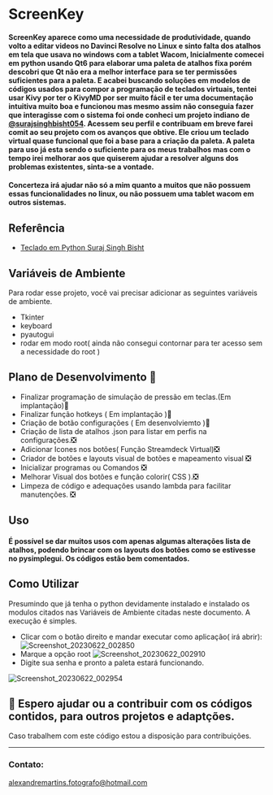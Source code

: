 
# ScreenKey

#### ScreenKey aparece como uma necessidade de produtividade, quando volto a editar videos no Davinci Resolve no Linux e sinto falta dos atalhos em tela que usava no windows com a tablet Wacom, Inicialmente comecei em python usando Qt6 para elaborar uma paleta de atalhos fixa porém descobri que Qt não era a melhor interface para se ter permissões suficientes para a paleta. E acabei buscando soluções em modelos de códigos usados para compor a programação de teclados virtuais, tentei usar Kivy por ter o KivyMD por ser muito fácil e ter uma documentação intuitiva muito boa e funcionou mas mesmo assim não conseguia fazer que interagisse com o sistema foi onde conheci um projeto indiano de [@surajsinghbisht054](https://github.com/surajsinghbisht054). Acessem seu perfil e contribuam em breve farei comit ao seu projeto com os avanços que obtive. Ele criou um teclado virtual quase funcional que foi a base para a criação da paleta. A paleta para uso já esta sendo o suficiente para os meus trabalhos mas com o tempo irei melhorar aos que quiserem ajudar a resolver alguns dos problemas existentes, sinta-se a vontade. 

#### Concerteza irá ajudar não só a mim quanto a muitos que não possuem essas funcionalidades no linux, ou não possuem uma tablet wacom em outros sistemas. 



## Referência

 - [Teclado em Python Suraj Singh Bisht ](https://github.com/surajsinghbisht054/py-VirtualKeyBoard)


## Variáveis de Ambiente

Para rodar esse projeto, você vai precisar adicionar as seguintes variáveis de ambiente.

- Tkinter
- keyboard
- pyautogui
- rodar em modo root( ainda não consegui contornar para ter acesso sem a necessidade do root )


## Plano de Desenvolvimento :rocket:

- Finalizar programação de simulação de pressão em teclas.(Em implantação)🚀
- Finalizar função hotkeys ( Em implantação )🚀
- Criação de botão configurações ( Em desenvolviemto )🚀
- Criação de lista de atalhos .json para listar em perfis na configurações.❎
- Adicionar Icones nos botões( Função Streamdeck Virtual)❎
- Criador de botões e layouts visual de botões e mapeamento visual ❎
- Inicializar programas ou Comandos ❎
- Melhorar Visual dos botões e função colorir( CSS ).❎
- Limpeza de código e adequações usando lambda para facilitar manutenções. ❎



## Uso
 #### É possível se dar muitos usos com apenas algumas alterações lista de atalhos, podendo brincar com os layouts dos botões como se estivesse no pysimplegui. Os códigos estão bem comentados.




## Como Utilizar

Presumindo que já tenha o python devidamente instalado e instalado os modulos citados nas Variáveis de Ambiente citadas neste documento. A execução é simples.

- Clicar com o botão direito e mandar executar como aplicação( irá abrir): 
![Screenshot_20230622_002850](https://github.com/alexnadreMartins/ScreenKey_tablet1/assets/86690337/5b7eb1f8-fa1d-434b-b604-048a2ad7fbb0)
- Marque a opção root 
 ![Screenshot_20230622_002910](https://github.com/alexnadreMartins/ScreenKey_tablet1/assets/86690337/43c34740-60a9-4e28-980f-2ee394c686bd)
- Digite sua senha e pronto a paleta estará funcionando.

 ![Screenshot_20230622_002954](https://github.com/alexnadreMartins/ScreenKey_tablet1/assets/86690337/ca2886da-6ed8-4ec0-86a6-79e1099b489f)


## 🚀 Espero ajudar ou a contribuir com os códigos contidos, para  outros projetos e adaptções.
Caso trabalhem com este código estou a disposição para  contribuições.

____________________________________________________________________________________
### Contato:
 alexandremartins.fotografo@hotmail.com


